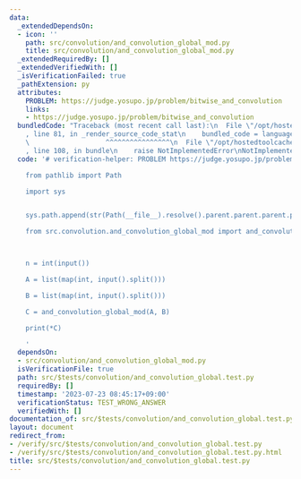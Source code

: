 ```yaml
---
data:
  _extendedDependsOn:
  - icon: ''
    path: src/convolution/and_convolution_global_mod.py
    title: src/convolution/and_convolution_global_mod.py
  _extendedRequiredBy: []
  _extendedVerifiedWith: []
  _isVerificationFailed: true
  _pathExtension: py
  attributes:
    PROBLEM: https://judge.yosupo.jp/problem/bitwise_and_convolution
    links:
    - https://judge.yosupo.jp/problem/bitwise_and_convolution
  bundledCode: "Traceback (most recent call last):\n  File \"/opt/hostedtoolcache/Python/3.11.4/x64/lib/python3.11/site-packages/onlinejudge_verify/documentation/build.py\"\
    , line 81, in _render_source_code_stat\n    bundled_code = language.bundle(\n\
    \                   ^^^^^^^^^^^^^^^^\n  File \"/opt/hostedtoolcache/Python/3.11.4/x64/lib/python3.11/site-packages/onlinejudge_verify/languages/python.py\"\
    , line 108, in bundle\n    raise NotImplementedError\nNotImplementedError\n"
  code: '# verification-helper: PROBLEM https://judge.yosupo.jp/problem/bitwise_and_convolution

    from pathlib import Path

    import sys


    sys.path.append(str(Path(__file__).resolve().parent.parent.parent.parent))

    from src.convolution.and_convolution_global_mod import and_convolution_global_mod



    n = int(input())

    A = list(map(int, input().split()))

    B = list(map(int, input().split()))

    C = and_convolution_global_mod(A, B)

    print(*C)

    '
  dependsOn:
  - src/convolution/and_convolution_global_mod.py
  isVerificationFile: true
  path: src/$tests/convolution/and_convolution_global.test.py
  requiredBy: []
  timestamp: '2023-07-23 08:45:17+09:00'
  verificationStatus: TEST_WRONG_ANSWER
  verifiedWith: []
documentation_of: src/$tests/convolution/and_convolution_global.test.py
layout: document
redirect_from:
- /verify/src/$tests/convolution/and_convolution_global.test.py
- /verify/src/$tests/convolution/and_convolution_global.test.py.html
title: src/$tests/convolution/and_convolution_global.test.py
---
```

